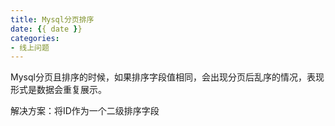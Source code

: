 ```yaml
---
title: Mysql分页排序
date: {{ date }}
categories:
- 线上问题
---
```


Mysql分页且排序的时候，如果排序字段值相同，会出现分页后乱序的情况，表现形式是数据会重复展示。

解决方案：将ID作为一个二级排序字段
